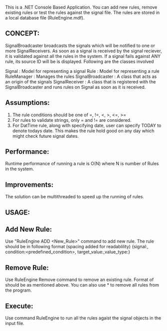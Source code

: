 
This is a .NET Console Based Application. You can add new rules, remove existing rules or test the rules against the signal file. The rules are stored in a local database file (RuleEngine.mdf). 

CONCEPT:
-------
SignalBroadcaster broadcasts the signals which will be notified to one or more SignalReceivers. As soon as a signal is received by the signal reciever, it is validated against all the rules in the system. If a signal fails against ANY rule, its source ID will be is displayed. Following are the classes involved

Signal            : Model for representing a signal
Rule              : Model for representing a rule
RuleManager       : Manages the rules
SignalBroadcaster : A class that acts as an origin of the signals
SignalReceiver	  : A class that is registered with the SignalBroadcaster and runs rules on Signal as soon as it is received.

Assumptions:
------------
1. The rule conditions should be one of =, !=, <, >, <=, >=
2. For rules to validate strings, only = and != are considered.
3. For DatTime rule, along with specifying date, user can specify TODAY to denote todays date. This makes the rule hold good on any day which might check future signal dates.

Performance:
-----------
Runtime performance of running a rule is O(N) where N is number of Rules in the system.

Improvements:
------------
The solution can be multithreaded to speed up the running of rules.


USAGE:
------

Add New Rule:
-------------
Use "RuleEngine ADD <New_Rule>" command to add new rule. The rule should be in following format (spacing added for readablility)
{signal:<source id>, condition:<predefined_condition>, target_value:<Signal value to validate>,value_type:<type of the value>}

Remove Rule:
------------
Use RuleEngine Remove <Rule> command to remove an existing rule. Format of <Rule> should be as mentioned above. You can also use * to remove all rules from the program.

Execute:
--------
Use command RuleEngine <RulesFile> to run all the rules agaist the signal objects in the input file. 



